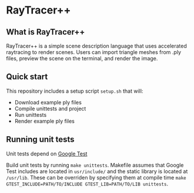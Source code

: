 
# RayTracer++

## What is RayTracer++

RayTracer++ is a simple scene description language that uses accelerated
raytracing to render scenes. Users can import triangle meshes from .ply files, preview the scene on the terminal, and render the image.

## Quick start

This repository includes a setup script `setup.sh` that will:

 * Download example ply files
 * Compile unittests and project
 * Run unittests
 * Render example ply files
 
 ## Running unit tests
 
 Unit tests depend on [Google Test](https://github.com/google/googletest)
 
 Build unit tests by running `make unittests`. Makefile assumes that Google Test includes are located in `usr/include/` and the static library is located at `/usr/lib`. These can be overriden by specifying them at compile time `make GTEST_INCLUDE=PATH/TO/INCLUDE GTEST_LIB=PATH/TO/LIB unittests`.
 
